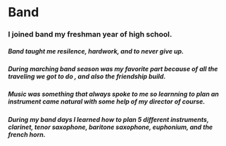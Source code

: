 # Band
### I joined band my freshman year of high school.
##### Band taught me resilence, hardwork, and to never give up.
##### During marching band season was my favorite part because of all the traveling we got to do , and also the friendship build. 
##### Music was something that always spoke to me so learnning to plan an instrument came natural with some help of my director of course.
##### During my band days I learned how to plan 5 different instruments, clarinet, tenor saxophone, baritone saxophone, euphonium, and the french horn.
